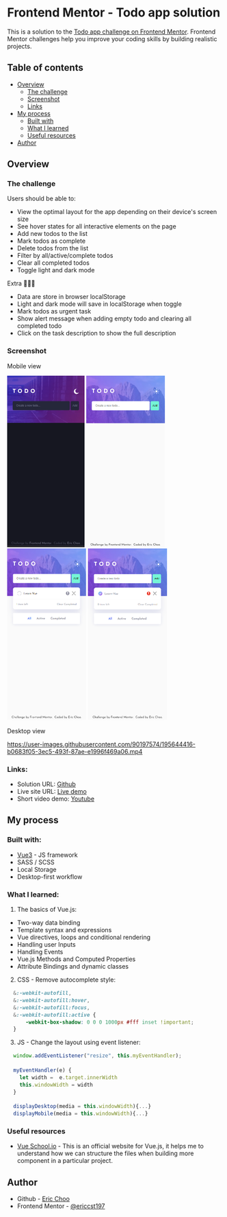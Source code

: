 # Frontend Mentor - Todo app solution

This is a solution to the [Todo app challenge on Frontend Mentor](https://www.frontendmentor.io/challenges/todo-app-Su1_KokOW). Frontend Mentor challenges help you improve your coding skills by building realistic projects. 

## Table of contents

- [Overview](#overview)
  - [The challenge](#the-challenge)
  - [Screenshot](#screenshot)
  - [Links](#links)
- [My process](#my-process)
  - [Built with](#built-with)
  - [What I learned](#what-i-learned)
  - [Useful resources](#useful-resources)
- [Author](#author)

## Overview

### The challenge

Users should be able to:

- View the optimal layout for the app depending on their device's screen size
- See hover states for all interactive elements on the page
- Add new todos to the list
- Mark todos as complete
- Delete todos from the list
- Filter by all/active/complete todos
- Clear all completed todos
- Toggle light and dark mode

Extra 🎯💡🧐
- Data are store in browser localStorage
- Light and dark mode will save in localStorage when toggle
- Mark todos as urgent task
- Show alert message when adding empty todo and clearing all completed todo
- Click on the task description to show the full description

### Screenshot

Mobile view <br>

<p>
<img src="./public/screenshots/vue-todo-mobile-screenshot-2.png" alt="drawing" height="400"/>
<img src="./public/screenshots/vue-todo-mobile-screenshot-1.png" alt="drawing" height="400"/>
<img src="./public/screenshots/vue-todo-mobile-screenshot-3.png" alt="drawing" height="400"/>
<img src="./public/screenshots/vue-todo-mobile-screenshot-4.png" alt="drawing" height="400"/>
</p>

Desktop view


https://user-images.githubusercontent.com/90197574/195644416-b0683f05-3ec5-493f-87ae-e1996f469a06.mp4


### Links:

- Solution URL: [Github](https://github.com/ericcst197/vue-todo-app)
- Live site URL: [Live demo](https://ericcst197-vue-todo-app.netlify.app/)
- Short video demo: [Youtube](https://youtu.be/mWdNuPJDXwI)

## My process

### Built with:

- [Vue3](https://vuejs.org/) - JS framework
- SASS / SCSS
- Local Storage
- Desktop-first workflow

### What I learned:

1. The basics of Vue.js:
  - Two-way data binding
  - Template syntax and expressions
  - Vue directives, loops and conditional rendering
  - Handling user Inputs
  - Handling Events
  - Vue.js Methods and Computed Properties
  - Attribute Bindings and dynamic classes


2. CSS - Remove autocomplete style:
```css 
  &:-webkit-autofill,
  &:-webkit-autofill:hover,
  &:-webkit-autofill:focus,
  &:-webkit-autofill:active {
      -webkit-box-shadow: 0 0 0 1000px #fff inset !important;
  }
```

3. JS - Change the layout using event listener:
```js
  window.addEventListener("resize", this.myEventHandler);

  myEventHandler(e) {
    let width =  e.target.innerWidth
    this.windowWidth = width
  }

  displayDesktop(media = this.windowWidth){...}
  displayMobile(media = this.windowWidth){...}
```

### Useful resources

- [Vue School.io](https://vueschool.io/articles/vuejs-tutorials/how-to-structure-a-large-scale-vue-js-application/) - This is an official website for Vue.js, it helps me to understand how we can structure the files when building more component in a particular project.

## Author

- Github - [Eric Choo](https://github.com/ericcst197)
- Frontend Mentor - [@ericcst197](https://www.frontendmentor.io/profile/yourusername)

